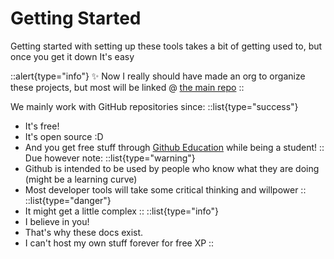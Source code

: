 # Getting Started

Getting started with setting up these tools takes a bit of getting used to, but once you get it down It's easy

::alert{type="info"}
✨ Now I really should have made an org to organize these projects, but most will be linked @ [the main repo](https://github.com/dswan36/SillyLittleFiles)
::

We mainly work with GitHub repositories since:
::list{type="success"}

- It's free!
- It's open source :D
- And you get free stuff through [Github Education](https://education.github.com) while being a student!
  ::
  Due however note:
  ::list{type="warning"}
- Github is intended to be used by people who know what they are doing (might be a learning curve)
- Most developer tools will take some critical thinking and willpower
  ::
  ::list{type="danger"}
- It might get a little complex
  ::
  ::list{type="info"}
- I believe in you!
- That's why these docs exist.
- I can't host my own stuff forever for free XP
  ::
